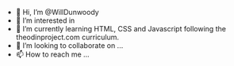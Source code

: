 - 👋 Hi, I’m @WillDunwoody
- 👀 I’m interested in
- 🌱 I’m currently learning HTML, CSS and Javascript following the theodinproject.com curriculum. 
- 💞️ I’m looking to collaborate on ...
- 📫 How to reach me ...

<!---
WillDunwoody/WillDunwoody is a ✨ special ✨ repository because its `README.md` (this file) appears on your GitHub profile.
You can click the Preview link to take a look at your changes.
--->

